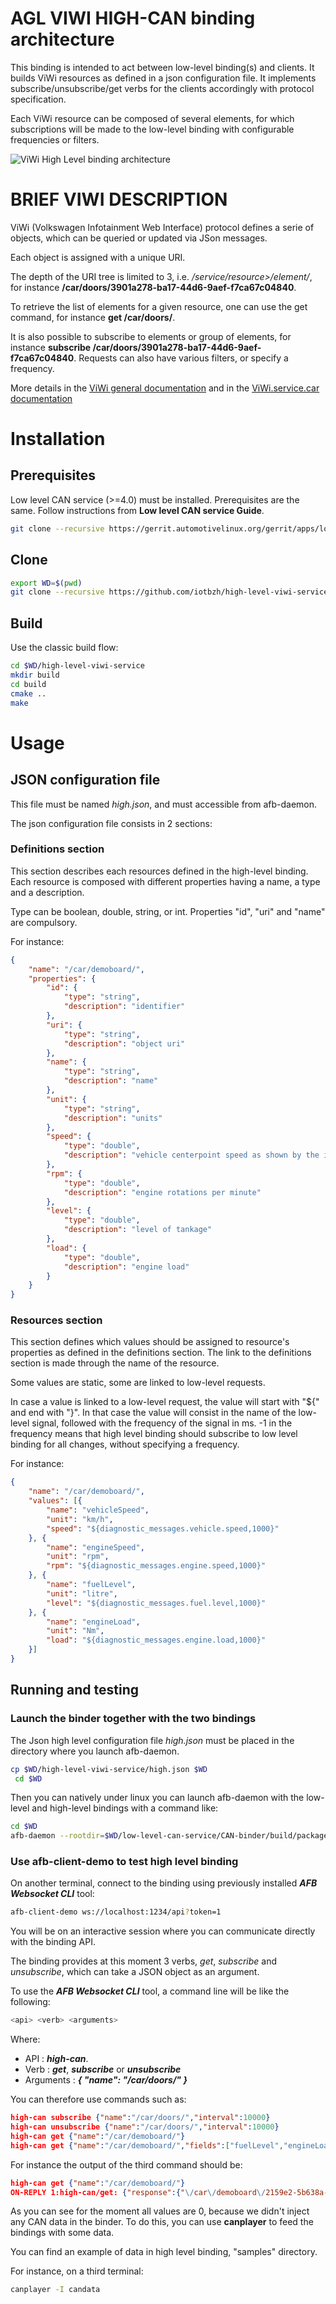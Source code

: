 # AGL VIWI HIGH-CAN binding architecture

This binding is intended to act between low-level binding(s) and clients. It
builds ViWi resources as defined in a json configuration file. It implements
subscribe/unsubscribe/get verbs for the clients accordingly with protocol
specification.

Each ViWi resource can be composed of several elements, for which subscriptions
will be made to the low-level binding with configurable frequencies or filters.

![ViWi High Level binding architecture](images/high-level-arch.png)

# BRIEF VIWI DESCRIPTION

ViWi (Volkswagen Infotainment Web Interface) protocol defines a serie of
objects, which can be queried or updated via JSon messages.

Each object is assigned with a unique URI.

The depth of the URI tree is limited to 3, i.e.
_/service/resource>/element/_, for instance
**/car/doors/3901a278-ba17-44d6-9aef-f7ca67c04840**.

To retrieve the list of elements for a given resource, one can use the get
command, for instance **get /car/doors/**.

It is also possible to subscribe to elements or group of elements, for
instance **subscribe /car/doors/3901a278-ba17-44d6-9aef-f7ca67c04840**.
Requests can also have various filters, or specify a frequency.

More details in the [ViWi general documentation](https://www.w3.org/Submission/viwi-protocol/)
and in the [ViWi.service.car documentation](https://www.w3.org/Submission/viwi-service-car/)

# Installation

## Prerequisites

Low level CAN service (>=4.0) must be installed. Prerequisites are the same.
Follow instructions from **Low level CAN service Guide**.

```bash
git clone --recursive https://gerrit.automotivelinux.org/gerrit/apps/low-level-can-service
```

## Clone

```bash
export WD=$(pwd)
git clone --recursive https://github.com/iotbzh/high-level-viwi-service.git
```

## Build

Use the classic build flow:

```bash
cd $WD/high-level-viwi-service
mkdir build
cd build
cmake ..
make
```

# Usage

## JSON configuration file

This file must be named *high.json*, and must accessible from afb-daemon.

The json configuration file consists in 2 sections:

### Definitions section

This section describes each resources defined in the high-level binding. Each
resource is composed with different properties having a name, a type and a
description.

Type can be boolean, double, string, or int. Properties "id", "uri" and "name"
are compulsory.

For instance:

```json
{
    "name": "/car/demoboard/",
    "properties": {
        "id": {
            "type": "string",
            "description": "identifier"
        },
        "uri": {
            "type": "string",
            "description": "object uri"
        },
        "name": {
            "type": "string",
            "description": "name"
        },
        "unit": {
            "type": "string",
            "description": "units"
        },
        "speed": {
            "type": "double",
            "description": "vehicle centerpoint speed as shown by the instrument cluster"
        },
        "rpm": {
            "type": "double",
            "description": "engine rotations per minute"
        },
        "level": {
            "type": "double",
            "description": "level of tankage"
        },
        "load": {
            "type": "double",
            "description": "engine load"
        }
    }
}
```

### Resources section

This section defines which values should be assigned to resource's properties
as defined in the definitions section. The link to the definitions section is
made through the name of the resource.

Some values are static, some are linked to low-level requests.

In case a value is linked to a low-level request, the value will start with
"${" and end with "}". In that case the value will consist in the name of the
low-level signal, followed with the frequency of the signal in ms. -1 in the
frequency means that high level binding should subscribe to low level binding
for all changes, without specifying a frequency.

For instance:

```json
{
    "name": "/car/demoboard/",
    "values": [{
        "name": "vehicleSpeed",
        "unit": "km/h",
        "speed": "${diagnostic_messages.vehicle.speed,1000}"
    }, {
        "name": "engineSpeed",
        "unit": "rpm",
        "rpm": "${diagnostic_messages.engine.speed,1000}"
    }, {
        "name": "fuelLevel",
        "unit": "litre",
        "level": "${diagnostic_messages.fuel.level,1000}"
    }, {
        "name": "engineLoad",
        "unit": "Nm",
        "load": "${diagnostic_messages.engine.load,1000}"
    }]
}
```

## Running and testing

### Launch the binder together with the two bindings

The Json high level configuration file *high.json* must be placed in the
directory where you launch afb-daemon.

```bash
cp $WD/high-level-viwi-service/high.json $WD
 cd $WD
```

Then you can natively under linux you can launch afb-daemon with the low-level
and high-level bindings with a command like:

```bash
cd $WD
afb-daemon --rootdir=$WD/low-level-can-service/CAN-binder/build/package --binding=$WD/low-level-can-service/CAN-binder/build/package/lib/afb-low-can.so --binding=$WD/high-level-viwi-service/build/package/lib/afb-high-can.so --port=1234 --tracereq=common --token=1 --verbose
```

### Use afb-client-demo to test high level binding

On another terminal, connect to the binding using previously installed
_**AFB Websocket CLI**_ tool:

```bash
afb-client-demo ws://localhost:1234/api?token=1
```

You will be on an interactive session where you can communicate directly with
the binding API.

The binding provides at this moment 3 verbs, _get_, _subscribe_ and
_unsubscribe_, which can take a JSON object as an argument.

To use the _**AFB Websocket CLI**_ tool, a command line will be like the
following:

```bash
<api> <verb> <arguments>
```

Where:

* API : _**high-can**_.
* Verb : _**get**_, _**subscribe**_ or _**unsubscribe**_
* Arguments : _**{ "name": "/car/doors/" }**_

You can therefore use commands such as:

```json
high-can subscribe {"name":"/car/doors/","interval":10000}
high-can unsubscribe {"name":"/car/doors/","interval":10000}
high-can get {"name":"/car/demoboard/"}
high-can get {"name":"/car/demoboard/","fields":["fuelLevel","engineLoad"]}
```

For instance the output of the third command should be:

```json
high-can get {"name":"/car/demoboard/"}
ON-REPLY 1:high-can/get: {"response":{"\/car\/demoboard\/2159e2-5b638a-39e242-7a2f5":{"id":"2159e2-5b638a-39e242-7a2f5","name":"vehicleSpeed","speed":0.000000,"unit":"km\/h","uri":"\/car\/demoboard\/2159e2-5b638a-39e242-7a2f5"},"\/car\/demoboard\/22ad2c-5a3c2b-50fabb-324c82":{"id":"22ad2c-5a3c2b-50fabb-324c82","level":0.000000,"name":"fuelLevel","unit":"litre","uri":"\/car\/demoboard\/22ad2c-5a3c2b-50fabb-324c82"},"\/car\/demoboard\/3a3ab9-2bd52c-11d30-689acf":{"id":"3a3ab9-2bd52c-11d30-689acf","name":"engineSpeed","rpm":0.000000,"unit":"rpm","uri":"\/car\/demoboard\/3a3ab9-2bd52c-11d30-689acf"},"\/car\/demoboard\/5ae808-8093cb-99716-30a605":{"id":"5ae808-8093cb-99716-30a605","load":0.000000,"name":"engineLoad","unit":"Nm","uri":"\/car\/demoboard\/5ae808-8093cb-99716-30a605"}},"jtype":"afb-reply","request":{"status":"success","uuid":"44ce03f9-a7ca-49e1-a62a-40c74db0caa0"}}
```

As you can see for the moment all values are 0, because we didn't inject any
CAN data in the binder. To do this, you can use **canplayer** to feed the
bindings with some data.

You can find an example of data in high level binding, "samples" directory.

For instance, on a third terminal:

```bash
canplayer -I candata
```
